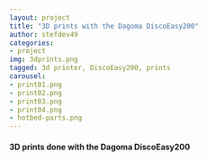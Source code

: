 ```yaml
---
layout: project
title: "3D prints with the Dagoma DiscoEasy200"
author: stefdev49
categories:
- project
img: 3dprints.png
tagged: 3d printer, DiscoEasy200, prints
carousel:
- print01.png
- print02.png
- print03.png
- print04.png
- hotbed-parts.png
---
```

<h4>3D prints done with the Dagoma DiscoEasy200</h4>
<div class="hline"></div>
